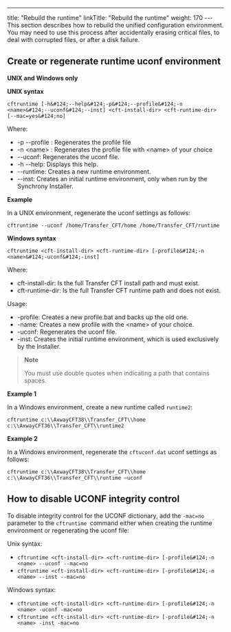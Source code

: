 ---
title: "Rebuild the runtime"
linkTitle: "Rebuild the runtime"
weight: 170
---This section describes how to rebuild the unified configuration environment. You may need to use this process after accidentally erasing critical files, to deal with corrupted files, or after a disk failure.

<span id="Create_regenerate_runtime_uconf"></span>

## Create or regenerate runtime uconf environment

**UNIX and Windows only**

******UNIX syntax******

`cftruntime [-h&#124;--help&#124;-p&#124;--profile&#124;-n <name>&#124;--uconf&#124;--inst] <cft-install-dir> <cft-runtime-dir> [--mac=yes&#124;no]`

Where:

* -p --profile : Regenerates the profile file
* -n &lt;name> : Regenerates the profile file with &lt;name> of your choice
* --uconf: Regenerates the uconf file.
* -h --help: Displays this help.
* --runtime: Creates a new runtime environment.
* --inst: Creates an initial runtime environment, only when run by the Synchrony Installer.

******Example******

In a UNIX environment, regenerate the uconf settings as follows:

```
cftruntime --uconf /home/Transfer_CFT/home /home/Transfer_CFT/runtime
```

******Windows syntax******

`cftruntime <cft-install-dir> <cft-runtime-dir> [-profile&#124;-n <name>&#124;-uconf&#124;-inst]`

Where:

* cft-install-dir: Is the full Transfer CFT install path and must exist.
* cft-runtime-dir: Is the full Transfer CFT runtime path and does not exist.

Usage:

* -profile: Creates a new profile.bat and backs up the old one.
* -name: Creates a new profile with the &lt;name> of your choice.
* -uconf: Regenerates the uconf file.
* -inst: Creates the initial runtime environment, which is used exclusively by the Installer.

> **Note**
>
> You must use double quotes when indicating a path that contains spaces.

******Example 1******

In a Windows environment, create a new runtime called `runtime2`:

```
cftruntime c:\\AxwayCFT38\\Transfer_CFT\\home c:\\AxwayCFT36\\Transfer_CFT\\runtime2
```

******Example 2******

In a Windows environment, regenerate the `cftuconf.dat` uconf settings as follows:

```
cftruntime c:\\AxwayCFT38\\Transfer_CFT\\home c:\\AxwayCFT36\\Transfer_CFT\\runtime –uconf
```

## How to disable UCONF integrity control

To disable integrity control for the UCONF dictionary, add the `-mac=no` parameter to the `cftruntime `command either when creating the runtime environment or regenerating the uconf file:

Unix syntax:

* `cftruntime <cft-install-dir> <cft-runtime-dir> [-profile&#124;-n <name> --uconf --mac=no`
* `cftruntime <cft-install-dir> <cft-runtime-dir> [-profile&#124;-n <name> --inst --mac=no`

Windows syntax:

* `cftruntime <cft-install-dir> <cft-runtime-dir> [-profile&#124;-n <name> -uconf -mac=no`
* `cftruntime <cft-install-dir> <cft-runtime-dir> [-profile&#124;-n <name> -inst -mac=no`
